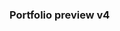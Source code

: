 ### Portfolio preview v4
<!-- 
![](https://media.giphy.com/media/Jxr2pbmH3Rw6tKWFCj/giphy.gif) -->

